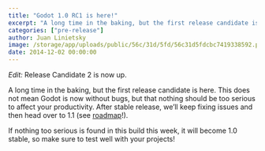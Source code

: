 ```yaml
---
title: "Godot 1.0 RC1 is here!"
excerpt: "A long time in the baking, but the first release candidate is here. This does not mean Godot is now without bugs, but that nothing should be too serious to affect your productivity. After stable release, we’ll keep fixing issues and then head over to 1.1 (see roadmap!)."
categories: ["pre-release"]
author: Juan Linietsky
image: /storage/app/uploads/public/56c/31d/5fd/56c31d5fdcbc7419338592.png
date: 2014-12-02 00:00:00
---
```


*Edit:* Release Candidate 2 is now up.

A long time in the baking, but the first release candidate is here. This does not mean Godot is now without bugs, but that nothing should be too serious to affect your productivity. After stable release, we’ll keep fixing issues and then head over to 1.1 (see [roadmap](https://github.com/godotengine/godot/wiki/devel_roadmap)!).

If nothing too serious is found in this build this week, it will become 1.0 stable, so make sure to test well with your projects!
